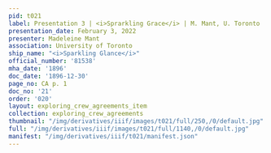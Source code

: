 ```yaml
---
pid: t021
label: Presentation 3 | <i>Sprarkling Grace</i> | M. Mant, U. Toronto | 21
presentation_date: February 3, 2022
presenter: Madeleine Mant
association: University of Toronto
ship_name: "<i>Sparkling Glance</i>"
official_number: '81538'
mha_date: '1896'
doc_date: '1896-12-30'
page_no: CA p. 1
doc_no: '21'
order: '020'
layout: exploring_crew_agreements_item
collection: exploring_crew_agreements
thumbnail: "/img/derivatives/iiif/images/t021/full/250,/0/default.jpg"
full: "/img/derivatives/iiif/images/t021/full/1140,/0/default.jpg"
manifest: "/img/derivatives/iiif/t021/manifest.json"
---
```


